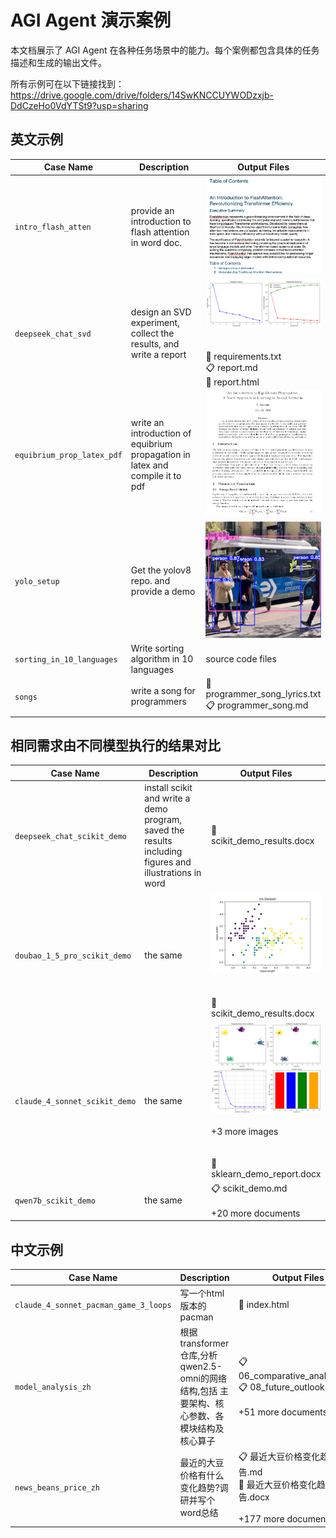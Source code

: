 # AGI Agent 演示案例

本文档展示了 AGI Agent 在各种任务场景中的能力。每个案例都包含具体的任务描述和生成的输出文件。

所有示例可在以下链接找到： 
https://drive.google.com/drive/folders/14SwKNCCUYWODzxjb-DdCzeHo0VdYTSt9?usp=sharing

## 英文示例

| Case Name | Description | Output Files |
|-----------|-------------|--------------|
| `intro_flash_atten` | provide an introduction to flash attention in word doc. |  <img src="images/flash_atten_report.png" alt="flash_atten_report.png" width="200"> |
| `deepseek_chat_svd` | design an SVD experiment, collect the results, and write a report | <img src="images/svd_results.png" alt="svd_results.png" width="200"><br/><br/><br/>📁 requirements.txt<br/>📋 report.md<br/>📁 report.html |
| `equibrium_prop_latex_pdf` | write an introduction of equibrium propagation in latex and compile it to pdf | <img src="images/eq_pdf.png" alt="eq_pdf.png" width="200"> |
| `yolo_setup` | Get the yolov8 repo. and provide a demo| <img src="images/yolodemo.png" alt="yolodemo.png" width="200"> |
| `sorting_in_10_languages` | Write sorting algorithm in 10 languages | source code files|
| `songs` | write a song for programmers | 📁 programmer_song_lyrics.txt<br/>📋 programmer_song.md|

## 相同需求由不同模型执行的结果对比
| Case Name | Description | Output Files |
|-----------|-------------|--------------|
| `deepseek_chat_scikit_demo` | install scikit and write a demo program, saved the results including figures and illustrations in word | 📝 scikit_demo_results.docx |
| `doubao_1_5_pro_scikit_demo` | the same | <img src="images/iris_scatter_plot.png" alt="iris_scatter_plot.png" width="200"><br/><br/><br/>📝 scikit_demo_results.docx |
| `claude_4_sonnet_scikit_demo` | the same| <img src="images/clustering_results.png" alt="clustering_results.png" width="200"><br/><br/>+3 more images<br/><br/><br/>📝 sklearn_demo_report.docx |
| `qwen7b_scikit_demo` | the same | 📋 scikit_demo.md<br/><br/>+20 more documents |

## 中文示例

| Case Name | Description | Output Files |
|-----------|-------------|--------------|
| `claude_4_sonnet_pacman_game_3_loops` | 写一个html版本的pacman | 📁 index.html |
| `model_analysis_zh` | 根据transformer仓库,分析qwen2.5-omni的网络结构,包括 主要架构、核心参数、各模块结构及核心算子 | 📋 06_comparative_analysis.md<br/>📋 08_future_outlook.md<br/><br/>+51 more documents |
| `news_beans_price_zh` | 最近的大豆价格有什么变化趋势?调研并写个word总结 | 📋 最近大豆价格变化趋势报告.md<br/>📝 最近大豆价格变化趋势报告.docx<br/><br/>+177 more documents |
